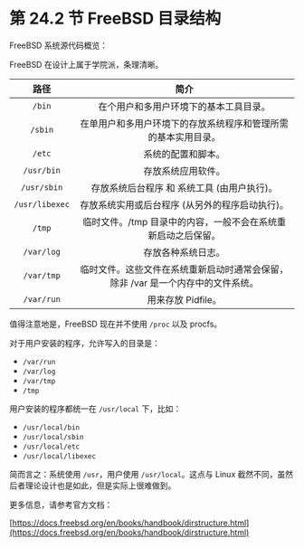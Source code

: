 # 第 24.2 节 FreeBSD 目录结构

FreeBSD 系统源代码概览：

FreeBSD 在设计上属于学院派，条理清晰。

|      路径      |                                       简介                                       |
| :------------: | :------------------------------------------------------------------------------: |
|     `/bin`     |                      在个用户和多用户环境下的基本工具目录。                      |
|    `/sbin`     |          在单用户和多用户环境下的存放系统程序和管理所需的基本实用目录。          |
|     `/etc`     |                                系统的配置和脚本。                                |
|   `/usr/bin`   |                                存放系统应用软件。                                |
|  `/usr/sbin`   |                   存放系统后台程序 和 系统工具 (由用户执行)。                    |
| `/usr/libexec` |                 存放系统实用或后台程序 (从另外的程序启动执行)。                  |
|     `/tmp`     |          临时文件。/tmp 目录中的内容，一般不会在系统重新启动之后保留。           |
|   `/var/log`   |                                存放各种系统日志。                                |
|   `/var/tmp`   | 临时文件。这些文件在系统重新启动时通常会保留，除非 /var 是一个内存中的文件系统。 |
|   `/var/run`   |                                用来存放 Pidfile。                                |

值得注意地是，FreeBSD 现在并不使用 `/proc` 以及 procfs。

对于用户安装的程序，允许写入的目录是：

- `/var/run`
- `/var/log`
- `/var/tmp`
- `/tmp`

用户安装的程序都统一在 `/usr/local` 下，比如：

- `/usr/local/bin`
- `/usr/local/sbin`
- `/usr/local/etc`
- `/usr/local/libexec`

简而言之：系统使用 `/usr`，用户使用 `/usr/local`。这点与 Linux 截然不同，虽然后者理论设计也是如此，但是实际上很难做到。

更多信息，请参考官方文档：

[https://docs.freebsd.org/en/books/handbook/dirstructure.html](https://docs.freebsd.org/en/books/handbook/dirstructure.html)
